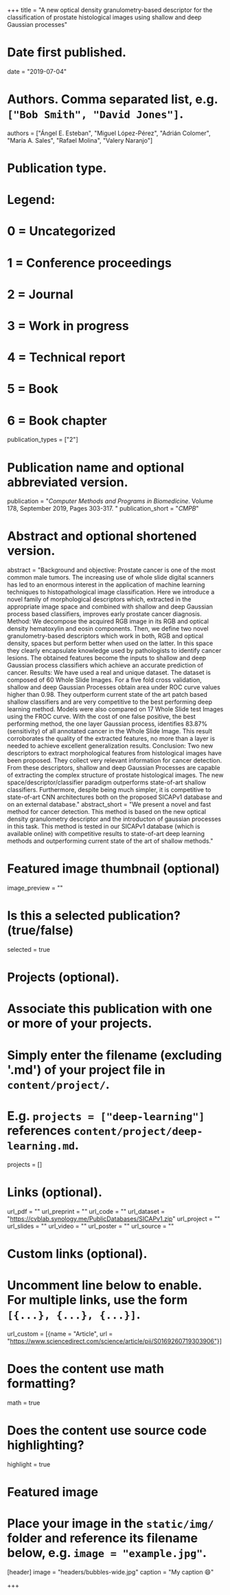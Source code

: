 +++
title = "A new optical density granulometry-based descriptor for the classification of prostate histological images using shallow and deep Gaussian processes"

# Date first published.
date = "2019-07-04"

# Authors. Comma separated list, e.g. `["Bob Smith", "David Jones"]`.
authors = ["Ángel E. Esteban", "Miguel López-Pérez", "Adrián Colomer", "María A. Sales", "Rafael Molina", "Valery Naranjo"]

# Publication type.
# Legend:
# 0 = Uncategorized
# 1 = Conference proceedings
# 2 = Journal
# 3 = Work in progress
# 4 = Technical report
# 5 = Book
# 6 = Book chapter
publication_types = ["2"]

# Publication name and optional abbreviated version.
publication = "*Computer Methods and Programs in Biomedicine*. Volume 178, September 2019, Pages 303-317. "
publication_short = "*CMPB*"

# Abstract and optional shortened version.
abstract = "Background and objective: Prostate cancer is one of the most common male tumors. The increasing use of whole slide digital scanners has led to an enormous interest in the application of machine learning techniques to histopathological image classification. Here we introduce a novel family of morphological descriptors which, extracted in the appropriate image space and combined with shallow and deep Gaussian process based classifiers, improves early prostate cancer diagnosis. Method: We decompose the acquired RGB image in its RGB and optical density hematoxylin and eosin components. Then, we define two novel granulometry-based descriptors which work in both, RGB and optical density, spaces but perform better when used on the latter. In this space they clearly encapsulate knowledge used by pathologists to identify cancer lesions. The obtained features become the inputs to shallow and deep Gaussian process classifiers which achieve an accurate prediction of cancer. Results: We have used a real and unique dataset. The dataset is composed of 60 Whole Slide Images. For a five fold cross validation, shallow and deep Gaussian Processes obtain area under ROC curve values higher than 0.98. They outperform current state of the art patch based shallow classifiers and are very competitive to the best performing deep learning method. Models were also compared on 17 Whole Slide test Images using the FROC curve. With the cost of one false positive, the best performing method, the one layer Gaussian process, identifies 83.87% (sensitivity) of all annotated cancer in the Whole Slide Image. This result corroborates the quality of the extracted features, no more than a layer is needed to achieve excellent generalization results. Conclusion: Two new descriptors to extract morphological features from histological images have been proposed. They collect very relevant information for cancer detection. From these descriptors, shallow and deep Gaussian Processes are capable of extracting the complex structure of prostate histological images. The new space/descriptor/classifier paradigm outperforms state-of-art shallow classifiers. Furthermore, despite being much simpler, it is competitive to state-of-art CNN architectures both on the proposed SICAPv1 database and on an external database."
abstract_short = "We present a novel and fast method for cancer detection. This method is based on the new optical density granulometry descriptor and the introducton of gaussian processes in this task. This method is tested in our SICAPv1 database (which is available online) with competitive results to state-of-art deep learning methods and outperforming current state of the art of shallow methods."
 
# Featured image thumbnail (optional)
image_preview = ""

# Is this a selected publication? (true/false)
selected = true

# Projects (optional).
#   Associate this publication with one or more of your projects.
#   Simply enter the filename (excluding '.md') of your project file in `content/project/`.
#   E.g. `projects = ["deep-learning"]` references `content/project/deep-learning.md`.
projects = []

# Links (optional).
url_pdf = ""
url_preprint = ""
url_code = ""
url_dataset = "https://cvblab.synology.me/PublicDatabases/SICAPv1.zip"
url_project = ""
url_slides = ""
url_video = ""
url_poster = ""
url_source = ""

# Custom links (optional).
#   Uncomment line below to enable. For multiple links, use the form `[{...}, {...}, {...}]`.
url_custom = [{name = "Article", url = "https://www.sciencedirect.com/science/article/pii/S0169260719303906"}]

# Does the content use math formatting?
math = true

# Does the content use source code highlighting?
highlight = true

# Featured image
# Place your image in the `static/img/` folder and reference its filename below, e.g. `image = "example.jpg"`.
[header]
image = "headers/bubbles-wide.jpg"
caption = "My caption 😄"

+++

